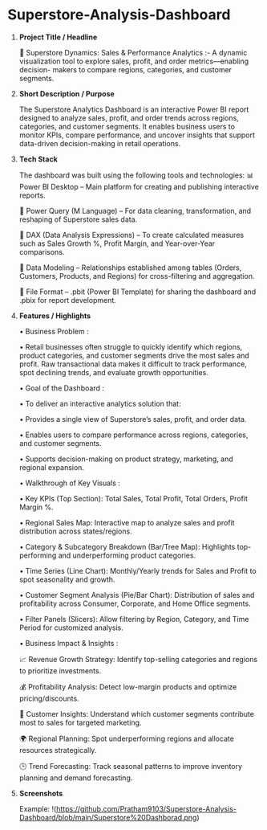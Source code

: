 # Superstore-Analysis-Dashboard

1. **Project Title / Headline**

   🛒 Superstore Dynamics: Sales & Performance Analytics :- A dynamic visualization tool to explore sales, profit, and order metrics—enabling decision-         makers to compare regions, categories, and customer segments.

3. **Short Description / Purpose**

   The Superstore Analytics Dashboard is an interactive Power BI report designed to analyze sales, profit, and order trends across regions, categories, and    customer segments. It enables business users to monitor KPIs, compare performance, and uncover insights that support data-driven decision-making in         retail operations.

4. **Tech Stack**

   The dashboard was built using the following tools and technologies:
   📊 Power BI Desktop – Main platform for creating and publishing interactive reports.

   📂 Power Query (M Language) – For data cleaning, transformation, and reshaping of Superstore sales data.

   🧠 DAX (Data Analysis Expressions) – To create calculated measures such as Sales Growth %, Profit Margin, and Year-over-Year comparisons.

   📝 Data Modeling – Relationships established among tables (Orders, Customers, Products, and Regions) for cross-filtering and aggregation.

   📁 File Format – .pbit (Power BI Template) for sharing the dashboard and .pbix for report development.

5. **Features / Highlights**

   • Business Problem :

      • Retail businesses often struggle to quickly identify which regions, product categories, and customer segments drive the most sales and profit. Raw          transactional data makes it difficult to track performance, spot declining trends, and evaluate growth opportunities.



   • Goal of the Dashboard :

      • To deliver an interactive analytics solution that:

      • Provides a single view of Superstore’s sales, profit, and order data.

      • Enables users to compare performance across regions, categories, and customer segments.

      • Supports decision-making on product strategy, marketing, and regional expansion.



   • Walkthrough of Key Visuals :

      • Key KPIs (Top Section): Total Sales, Total Profit, Total Orders, Profit Margin %.

      • Regional Sales Map: Interactive map to analyze sales and profit distribution across states/regions.

      • Category & Subcategory Breakdown (Bar/Tree Map): Highlights top-performing and underperforming product categories.

      • Time Series (Line Chart): Monthly/Yearly trends for Sales and Profit to spot seasonality and growth.

      • Customer Segment Analysis (Pie/Bar Chart): Distribution of sales and profitability across Consumer, Corporate, and Home Office segments.

      • Filter Panels (Slicers): Allow filtering by Region, Category, and Time Period for customized analysis.



   • Business Impact & Insights :

   📈 Revenue Growth Strategy: Identify top-selling categories and regions to prioritize investments.

   💰 Profitability Analysis: Detect low-margin products and optimize pricing/discounts.

   🎯 Customer Insights: Understand which customer segments contribute most to sales for targeted marketing.

   🌍 Regional Planning: Spot underperforming regions and allocate resources strategically.

   🕒 Trend Forecasting: Track seasonal patterns to improve inventory planning and demand forecasting.

7. **Screenshots**

   Example: !(https://github.com/Pratham9103/Superstore-Analysis-Dashboard/blob/main/Superstore%20Dashborad.png)
